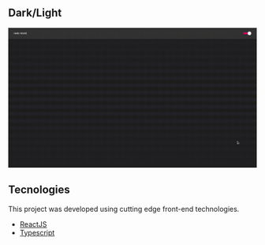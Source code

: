 ## Dark/Light

![dark-light](.github/image.gif)

## Tecnologies

This project was developed using cutting edge front-end technologies.

- [ReactJS](https://reactjs.org/)
- [Typescript](https://www.typescriptlang.org/)
